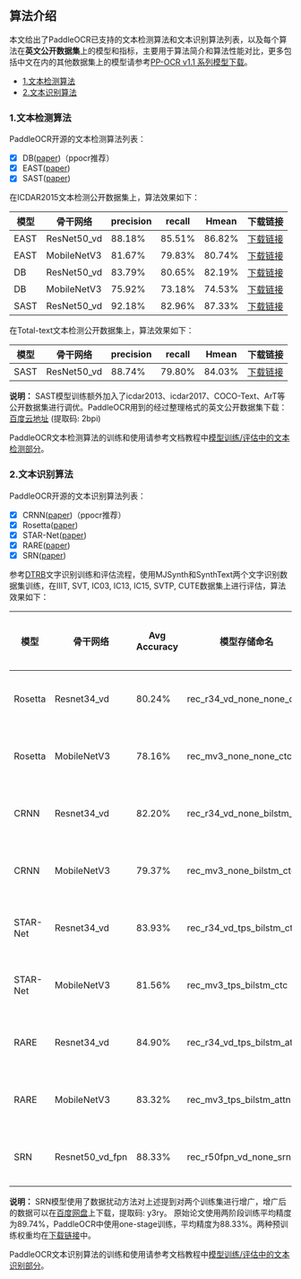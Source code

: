 <a name="算法介绍"></a>
## 算法介绍
本文给出了PaddleOCR已支持的文本检测算法和文本识别算法列表，以及每个算法在**英文公开数据集**上的模型和指标，主要用于算法简介和算法性能对比，更多包括中文在内的其他数据集上的模型请参考[PP-OCR v1.1 系列模型下载](./models_list.md)。

- [1.文本检测算法](#文本检测算法)
- [2.文本识别算法](#文本识别算法)

<a name="文本检测算法"></a>
### 1.文本检测算法

PaddleOCR开源的文本检测算法列表：
- [x]  DB([paper](https://arxiv.org/abs/1911.08947))（ppocr推荐）
- [x]  EAST([paper](https://arxiv.org/abs/1704.03155))
- [x]  SAST([paper](https://arxiv.org/abs/1908.05498))

在ICDAR2015文本检测公开数据集上，算法效果如下：

|模型|骨干网络|precision|recall|Hmean|下载链接|
|-|-|-|-|-|-|
|EAST|ResNet50_vd|88.18%|85.51%|86.82%|[下载链接](https://paddleocr.bj.bcebos.com/det_r50_vd_east.tar)|
|EAST|MobileNetV3|81.67%|79.83%|80.74%|[下载链接](https://paddleocr.bj.bcebos.com/det_mv3_east.tar)|
|DB|ResNet50_vd|83.79%|80.65%|82.19%|[下载链接](https://paddleocr.bj.bcebos.com/det_r50_vd_db.tar)|
|DB|MobileNetV3|75.92%|73.18%|74.53%|[下载链接](https://paddleocr.bj.bcebos.com/det_mv3_db.tar)|
|SAST|ResNet50_vd|92.18%|82.96%|87.33%|[下载链接](https://paddleocr.bj.bcebos.com/SAST/sast_r50_vd_icdar2015.tar)|

在Total-text文本检测公开数据集上，算法效果如下：

|模型|骨干网络|precision|recall|Hmean|下载链接|
|-|-|-|-|-|-|
|SAST|ResNet50_vd|88.74%|79.80%|84.03%|[下载链接](https://paddleocr.bj.bcebos.com/SAST/sast_r50_vd_total_text.tar)|

**说明：** SAST模型训练额外加入了icdar2013、icdar2017、COCO-Text、ArT等公开数据集进行调优。PaddleOCR用到的经过整理格式的英文公开数据集下载：[百度云地址](https://pan.baidu.com/s/12cPnZcVuV1zn5DOd4mqjVw) (提取码: 2bpi)

PaddleOCR文本检测算法的训练和使用请参考文档教程中[模型训练/评估中的文本检测部分](./detection.md)。


<a name="文本识别算法"></a>
### 2.文本识别算法

PaddleOCR开源的文本识别算法列表：
- [x]  CRNN([paper](https://arxiv.org/abs/1507.05717))（ppocr推荐）
- [x]  Rosetta([paper](https://arxiv.org/abs/1910.05085))
- [x]  STAR-Net([paper](http://www.bmva.org/bmvc/2016/papers/paper043/index.html))
- [x]  RARE([paper](https://arxiv.org/abs/1603.03915v1))
- [x]  SRN([paper](https://arxiv.org/abs/2003.12294))

参考[DTRB](https://arxiv.org/abs/1904.01906)文字识别训练和评估流程，使用MJSynth和SynthText两个文字识别数据集训练，在IIIT, SVT, IC03, IC13, IC15, SVTP, CUTE数据集上进行评估，算法效果如下：

|模型|骨干网络|Avg Accuracy|模型存储命名|下载链接|
|-|-|-|-|-|
|Rosetta|Resnet34_vd|80.24%|rec_r34_vd_none_none_ctc|[下载链接](https://paddleocr.bj.bcebos.com/rec_r34_vd_none_none_ctc.tar)|
|Rosetta|MobileNetV3|78.16%|rec_mv3_none_none_ctc|[下载链接](https://paddleocr.bj.bcebos.com/rec_mv3_none_none_ctc.tar)|
|CRNN|Resnet34_vd|82.20%|rec_r34_vd_none_bilstm_ctc|[下载链接](https://paddleocr.bj.bcebos.com/rec_r34_vd_none_bilstm_ctc.tar)|
|CRNN|MobileNetV3|79.37%|rec_mv3_none_bilstm_ctc|[下载链接](https://paddleocr.bj.bcebos.com/rec_mv3_none_bilstm_ctc.tar)|
|STAR-Net|Resnet34_vd|83.93%|rec_r34_vd_tps_bilstm_ctc|[下载链接](https://paddleocr.bj.bcebos.com/rec_r34_vd_tps_bilstm_ctc.tar)|
|STAR-Net|MobileNetV3|81.56%|rec_mv3_tps_bilstm_ctc|[下载链接](https://paddleocr.bj.bcebos.com/rec_mv3_tps_bilstm_ctc.tar)|
|RARE|Resnet34_vd|84.90%|rec_r34_vd_tps_bilstm_attn|[下载链接](https://paddleocr.bj.bcebos.com/rec_r34_vd_tps_bilstm_attn.tar)|
|RARE|MobileNetV3|83.32%|rec_mv3_tps_bilstm_attn|[下载链接](https://paddleocr.bj.bcebos.com/rec_mv3_tps_bilstm_attn.tar)|
|SRN|Resnet50_vd_fpn|88.33%|rec_r50fpn_vd_none_srn|[下载链接](https://paddleocr.bj.bcebos.com/SRN/rec_r50fpn_vd_none_srn.tar)|

**说明：** SRN模型使用了数据扰动方法对上述提到对两个训练集进行增广，增广后的数据可以在[百度网盘](https://pan.baidu.com/s/1-HSZ-ZVdqBF2HaBZ5pRAKA)上下载，提取码: y3ry。
原始论文使用两阶段训练平均精度为89.74%，PaddleOCR中使用one-stage训练，平均精度为88.33%。两种预训练权重均在[下载链接](https://paddleocr.bj.bcebos.com/SRN/rec_r50fpn_vd_none_srn.tar)中。

PaddleOCR文本识别算法的训练和使用请参考文档教程中[模型训练/评估中的文本识别部分](./recognition.md)。
